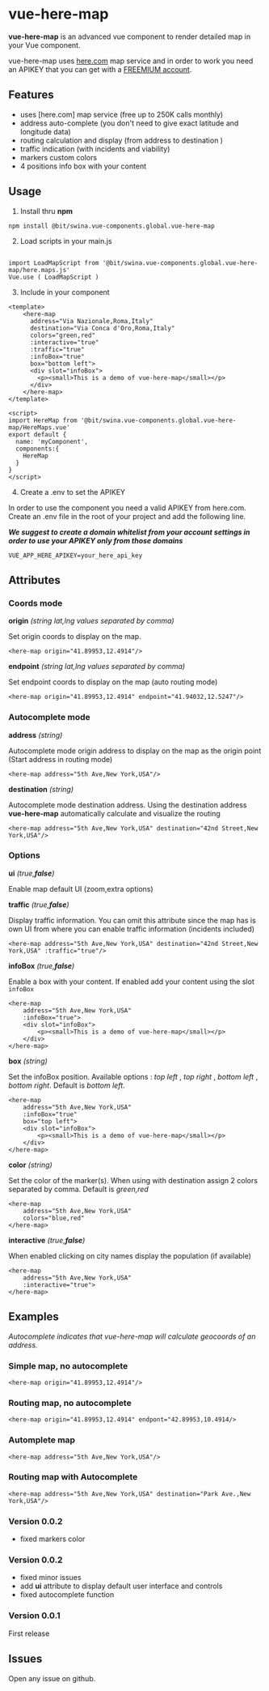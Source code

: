 # vue-here-map

**vue-here-map** is an advanced vue component to render detailed map in your Vue component. 

vue-here-map uses [here.com](here.com) map service and in order to work you need an APIKEY that you can get with a [FREEMIUM account](https://developer.here.com/sign-up?create=Freemium-Basic&keepState=true&step=account).


## Features

- uses [here.com] map service (free up to 250K calls monthly)
- address auto-complete (you don't need to give exact latitude and longitude data) 
- routing calculation and display (from address to destination )
- traffic indication (with incidents and viability)
- markers custom colors
- 4 positions info box with your content

## Usage

1. Install thru **npm**


``` 
npm install @bit/swina.vue-components.global.vue-here-map 
```

2. Load scripts in your main.js

```

import LoadMapScript from '@bit/swina.vue-components.global.vue-here-map/here.maps.js'
Vue.use ( LoadMapScript )

```

3. Include in your component

```
<template>
    <here-map 
      address="Via Nazionale,Roma,Italy" 
      destination="Via Conca d'Oro,Roma,Italy" 
      colors="green,red"
      :interactive="true"
      :traffic="true" 
      :infoBox="true" 
      box="bottom left">
      <div slot="infoBox">
        <p><small>This is a demo of vue-here-map</small></p>
      </div>
    </here-map>
</template>

<script>
import HereMap from '@bit/swina.vue-components.global.vue-here-map/HereMaps.vue'
export default {
  name: 'myComponent',
  components:{
    HereMap
  }
}
</script>
```

4. Create a .env to set the APIKEY

In order to use the component you need a valid APIKEY from here.com.
Create an .env file in the root of your project and add the following line.

***We suggest to create a domain whitelist from your account settings in order to use your APIKEY only from those domains***

```
VUE_APP_HERE_APIKEY=your_here_api_key
```


## Attributes

### Coords mode 

**origin** *(string lat,lng values separated by comma)*

Set origin coords to display on the map. 

```
<here-map origin="41.89953,12.4914"/>
```

**endpoint** *(string lat,lng values separated by comma)*

Set endpoint coords to display on the map (auto routing mode)

```
<here-map origin="41.89953,12.4914" endpoint="41.94032,12.5247"/>
```

### Autocomplete mode 

**address** *(string)*

Autocomplete mode origin address to display on the map as the origin point (Start address in routing mode)

```
<here-map address="5th Ave,New York,USA"/>
```

**destination** *(string)*

Autocomplete mode destination address. Using the destination address **vue-here-map** automatically calculate and visualize the routing

```
<here-map address="5th Ave,New York,USA" destination="42nd Street,New York,USA"/>
```

### Options 

**ui**  *(true,**false**)*

Enable map default UI (zoom,extra options)


**traffic** *(true,**false**)*

Display traffic information. You can omit this attribute since the map has is own UI from where you can enable traffic information (incidents included)

```
<here-map address="5th Ave,New York,USA" destination="42nd Street,New York,USA" :traffic="true"/>
```

**infoBox** *(true,**false**)*

Enable a box with your content. If enabled add your content using the slot ```infoBox```

```
<here-map 
    address="5th Ave,New York,USA"
    :infoBox="true">
    <div slot="infoBox">
        <p><small>This is a demo of vue-here-map</small></p>
    </div>
</here-map>
```

**box** *(string)*

Set the infoBox position. Available options : *top left* , *top right* , *bottom left* , *bottom right*. Default is *bottom left*.


```
<here-map 
    address="5th Ave,New York,USA"
    :infoBox="true"
    box="top left">
    <div slot="infoBox">
        <p><small>This is a demo of vue-here-map</small></p>
    </div>
</here-map>
```

**color** *(string)*

Set the color of the marker(s). When using with destination assign 2 colors separated by comma. Default is *green,red*

```
<here-map 
    address="5th Ave,New York,USA"
    colors="blue,red"
</here-map>
```

**interactive** *(true,**false**)*

When enabled clicking on city names display the population (if available)

```
<here-map 
    address="5th Ave,New York,USA"
    :interactive="true">
</here-map>
```

## Examples

*Autocomplete indicates that vue-here-map will calculate geocoords of an address.*

### Simple map, no autocomplete

```
<here-map origin="41.89953,12.4914"/>
```

### Routing map, no autocomplete

```
<here-map origin="41.89953,12.4914" endpont="42.89953,10.4914/>
```

### Automplete map

```
<here-map address="5th Ave,New York,USA"/>
```

### Routing map with Autocomplete

```
<here-map address="5th Ave,New York,USA" destination="Park Ave.,New York,USA"/>
```


### Version 0.0.2
- fixed markers color 

### Version 0.0.2
- fixed minor issues
- add **ui** attribute to display default user interface and controls
- fixed autocomplete function


### Version 0.0.1
First release

## Issues 
Open any issue on github.
